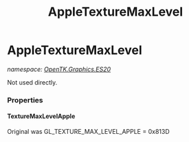 ﻿---
title: AppleTextureMaxLevel
---

# AppleTextureMaxLevel
_namespace: [OpenTK.Graphics.ES20](N-OpenTK.Graphics.ES20.html)_

Not used directly.



### Properties

#### TextureMaxLevelApple
Original was GL_TEXTURE_MAX_LEVEL_APPLE = 0x813D

